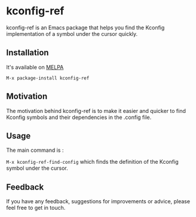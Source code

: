 # kconfig-ref

kconfig-ref is an Emacs package that helps you find the Kconfig implementation
of a symbol under the cursor quickly.

## Installation
It's available on [MELPA](https://melpa.org/)

```
M-x package-install kconfig-ref
```

## Motivation

The motivation behind kconfig-ref is to make it easier and quicker to find
Kconfig symbols and their dependencies in the .config file.


## Usage

The main command is :

` M-x kconfig-ref-find-config ` which finds the definition of the Kconfig symbol under the cursor.

## Feedback

If you have any feedback, suggestions for improvements or advice, please feel
free to get in touch. 
